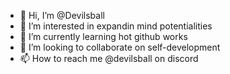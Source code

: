 - 👋 Hi, I’m @Devilsball
- 👀 I’m interested in expandin mind potentialities
- 🌱 I’m currently learning hot github works
- 💞️ I’m looking to collaborate on self-development
- 📫 How to reach me @devilsball on discord

<!---
Devilsball/Devilsball is a ✨ special ✨ repository because its `README.md` (this file) appears on your GitHub profile.
You can click the Preview link to take a look at your changes.
--->
